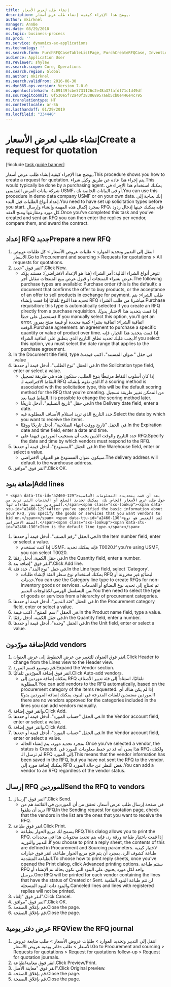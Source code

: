 ```yaml
---
title: إنشاء طلب لعرض الأسعار
description: يوضح هذا الإجراء كيفية إنشاء طلب عرض أسعار.
author: mkirknel
manager: AnnBe
ms.date: 08/29/2018
ms.topic: business-process
ms.prod: ''
ms.service: dynamics-ax-applications
ms.technology: ''
ms.search.form: PurchRFQCaseTableListPage, PurchCreateRFQCase, InventLocationIdLookup, PurchRFQCaseTable, InventItemIdLookupSimple, EcoResCategorySingleLookup, UnitOfMeasureLookup, PurchRFQEditLines, PurchRFQEditLinesPrintOptions, VendRFQJournal, SrsReportViewerForm
audience: Application User
ms.reviewer: shylaw
ms.search.scope: Core, Operations
ms.search.region: Global
ms.author: mkirknel
ms.search.validFrom: 2016-06-30
ms.dyn365.ops.version: Version 7.0.0
ms.openlocfilehash: 4c09149fcbe5731126c2e48a37fafdf71c1d49df
ms.sourcegitcommit: 0f530e5f72a40f383868957a6b5cb0e446e4c795
ms.translationtype: HT
ms.contentlocale: ar-SA
ms.lasthandoff: 01/29/2019
ms.locfileid: "334440"
---
```

# <a name="create-a-request-for-quotation"></a><span data-ttu-id="a2460-103">إنشاء طلب لعرض الأسعار</span><span class="sxs-lookup"><span data-stu-id="a2460-103">Create a request for quotation</span></span>

[!include [task guide banner](../../includes/task-guide-banner.md)]

<span data-ttu-id="a2460-104">يوضح هذا الإجراء كيفية إنشاء طلب عرض أسعار.</span><span class="sxs-lookup"><span data-stu-id="a2460-104">This procedure shows you how to create a request for quotation.</span></span> <span data-ttu-id="a2460-105">يتم إجراء هذا عادة عن طريق وكيل شراء.</span><span class="sxs-lookup"><span data-stu-id="a2460-105">This would typically be done by a purchasing agent.</span></span> <span data-ttu-id="a2460-106">يمكنك استخدام هذا الإجراء في شركة بيانات العرض التقديمي USMF، أو في البيانات الخاصة بك.</span><span class="sxs-lookup"><span data-stu-id="a2460-106">You can use this procedure in demo data company USMF or on your own data.</span></span> <span data-ttu-id="a2460-107">إنك بحاجة إلى إعداد أنواع الطلبات قبل البدء.</span><span class="sxs-lookup"><span data-stu-id="a2460-107">You need to have set up solicitation types before you start.</span></span> <span data-ttu-id="a2460-108">بمجرد إكمال هذه المهمة وإنشاء وإرسال RFQ، فإنه يمكنك حينها إدخال ردود كل مورد ومقارنتها ومنح العقد.</span><span class="sxs-lookup"><span data-stu-id="a2460-108">Once you’ve completed this task and you’ve created and sent an RFQ you can then enter the replies per vendor, compare them, and award the contract.</span></span>


## <a name="prepare-a-new-rfq"></a><span data-ttu-id="a2460-109">إعداد RFQ جديد</span><span class="sxs-lookup"><span data-stu-id="a2460-109">Prepare a new RFQ</span></span>
1. <span data-ttu-id="a2460-110">انتقل إلى التدبير وتحديد الموارد > طلبات عروض الأسعار‬ > كل طلبات عروض الأسعار‬.</span><span class="sxs-lookup"><span data-stu-id="a2460-110">Go to Procurement and sourcing > Requests for quotations > All requests for quotations.</span></span>
2. <span data-ttu-id="a2460-111">انقر فوق "جديد".</span><span class="sxs-lookup"><span data-stu-id="a2460-111">Click New.</span></span>
    * <span data-ttu-id="a2460-112">تتوفر أنواع الشراء التالية: أمر الشراء (هذا هو الإعداد الافتراضي): مستند يؤكد عرض بشراء المنتجات أو قبول عرض ببيع المنتجات مقابل أجر.</span><span class="sxs-lookup"><span data-stu-id="a2460-112">The following purchase types are available: Purchase order (this is the default): a document that confirms the offer to buy products, or the acceptance of an offer to sell products in exchange for payment.</span></span> <span data-ttu-id="a2460-113">طلب الشراء: يتم تحديد هذا النوع تلقائيًا إذا قمت بإنشاء RFQ مباشرةً من طلب الشراء.</span><span class="sxs-lookup"><span data-stu-id="a2460-113">Purchase requisition: this type is automatically selected if you create an RFQ directly from a purchase requisition.</span></span> <span data-ttu-id="a2460-114">إذا قمت بتحديد هذا الاختبار يدويًا، فستحصل على خطأ.</span><span class="sxs-lookup"><span data-stu-id="a2460-114">If you manually select this option, you’ll get an error.</span></span> <span data-ttu-id="a2460-115">اتفاقية الشراء: اتفاقية بشراء كمية محددة أو قيمة منتج بمرور الوقت.</span><span class="sxs-lookup"><span data-stu-id="a2460-115">Purchase agreement: an agreement to purchase a specific quantity or value of product over time.</span></span> <span data-ttu-id="a2460-116">إذا قمت بتحديد هذا الخيار، فإنه يجب عليك تحديد نطاق التاريخ الذي ينطبق على اتفاقية الشراء.</span><span class="sxs-lookup"><span data-stu-id="a2460-116">If you select this option, you must select the date range that applies to the purchase agreement.</span></span>  
3. <span data-ttu-id="a2460-117">في حقل "‏‫عنوان المستند"، اكتب قيمة.</span><span class="sxs-lookup"><span data-stu-id="a2460-117">In the Document title field, type a value.</span></span>
4. <span data-ttu-id="a2460-118">في الحقل "نوع الطلب"، أدخل قيمة أو حددها.</span><span class="sxs-lookup"><span data-stu-id="a2460-118">In the Solicitation type field, enter or select a value.</span></span>
    * <span data-ttu-id="a2460-119">إذا كان أسلوب النقاط مرتبطًا بنوع الطلب، ستكون هذه هي طريقة تسجيل النقاط الافتراضية لـ RFQ الذي تقوم بإنشائه.</span><span class="sxs-lookup"><span data-stu-id="a2460-119">If a scoring method is associated with the solicitation type, this will be the default scoring method for the RFQ that you’re creating.</span></span> <span data-ttu-id="a2460-120">من الممكن تغيير طريقة تسجيل النقاط فيما بعد.</span><span class="sxs-lookup"><span data-stu-id="a2460-120">It is possible to change the scoring method later.</span></span>  
    * <span data-ttu-id="a2460-121">في حقل "‏‫تاريخ التسليم‬"، أدخل تاريخًا.</span><span class="sxs-lookup"><span data-stu-id="a2460-121">In the Delivery date field, enter a date.</span></span>  
    * <span data-ttu-id="a2460-122">حدد التاريخ الذي تريد استلام الأصناف المطلوبة فيه.</span><span class="sxs-lookup"><span data-stu-id="a2460-122">Select the date by which you want to receive the items.</span></span>  
    * <span data-ttu-id="a2460-123">في الحقل "تاريخ ووقت انتهاء الصلاحية"، أدخل تاريخًا ووقتًا.</span><span class="sxs-lookup"><span data-stu-id="a2460-123">In the Expiration date and time field, enter a date and time.</span></span>  
    * <span data-ttu-id="a2460-124">حدد التاريخ والوقت الذيين يجب أن يستجيب الموردين فيهما على RFQ.</span><span class="sxs-lookup"><span data-stu-id="a2460-124">Specify the date and time by which vendors must respond to the RFQ.</span></span>  
5. <span data-ttu-id="a2460-125">في الحقل "المستودع"، أدخل قيمة أو حددها.</span><span class="sxs-lookup"><span data-stu-id="a2460-125">In the Warehouse field, enter or select a value.</span></span>
    * <span data-ttu-id="a2460-126">سيكون عنوان المستودع هو العنوان الافتراضي.</span><span class="sxs-lookup"><span data-stu-id="a2460-126">The delivery address will default to the warehouse address.</span></span>  
6. <span data-ttu-id="a2460-127">انقر فوق "موافق".</span><span class="sxs-lookup"><span data-stu-id="a2460-127">Click OK.</span></span>

## <a name="add-lines"></a><span data-ttu-id="a2460-128">إضافة بنود</span><span class="sxs-lookup"><span data-stu-id="a2460-128">Add lines</span></span>
    * <span data-ttu-id="a2460-129">بعد أن قمت بتحديده المعلومات الأساسية حول طلب عرض الأسعار الخاص بك، يمكنك تحديد السلع أو الخدمات التي تريد من الموردين تقديم عطاءات لها.</span><span class="sxs-lookup"><span data-stu-id="a2460-129">After you’ve specified the basic information about your RFQ, you specify the goods or services that you want vendors to bid on.</span></span> <span data-ttu-id="a2460-130">يُعد العنصر هو نوع الصنف الافتراضي.</span><span class="sxs-lookup"><span data-stu-id="a2460-130">Item is the default line type.</span></span>   
1. <span data-ttu-id="a2460-131">في الحقل "رقم الصنف"، أدخل قيمة أو حددها.</span><span class="sxs-lookup"><span data-stu-id="a2460-131">In the Item number field, enter or select a value.</span></span>
    * <span data-ttu-id="a2460-132">إذا كنت تستخدم USMF، فإنه يمكنك تحديد T0020.</span><span class="sxs-lookup"><span data-stu-id="a2460-132">If you're using USMF, you can select T0020.</span></span>  
2. <span data-ttu-id="a2460-133">في حقل الكمية، أدخل رقمًا.</span><span class="sxs-lookup"><span data-stu-id="a2460-133">In the Quantity field, enter a number.</span></span>
3. <span data-ttu-id="a2460-134">انقر فوق "إضافة بند".</span><span class="sxs-lookup"><span data-stu-id="a2460-134">Click Add line.</span></span>
4. <span data-ttu-id="a2460-135">في حقل "نوع البند"، حدد فئة.</span><span class="sxs-lookup"><span data-stu-id="a2460-135">In the Line type field, select 'Category'.</span></span>
    * <span data-ttu-id="a2460-136">يمكنك استخدام نوع سطر الفئة لإنشاء طلبات RFQ لبضائع غير مخزونة أو خدمات.</span><span class="sxs-lookup"><span data-stu-id="a2460-136">You can use the Category line type to create RFQs for non-inventory goods or services.</span></span> <span data-ttu-id="a2460-137">ثم تحتاج إلى تحديد نوع البضائع أو الخدمات من التسلسل الهرمي لكتالوجات التدبير.</span><span class="sxs-lookup"><span data-stu-id="a2460-137">You then need to select the type of goods or services from a hierarchy of procurement categories.</span></span>  
5. <span data-ttu-id="a2460-138">في الحقل "فئة التدبير"، أدخل قيمة أو حددها.</span><span class="sxs-lookup"><span data-stu-id="a2460-138">In the Procurement category field, enter or select a value.</span></span>
6. <span data-ttu-id="a2460-139">في الحقل "اسم المنتج"، اكتب قيمة.</span><span class="sxs-lookup"><span data-stu-id="a2460-139">In the Product name field, type a value.</span></span>
7. <span data-ttu-id="a2460-140">في حقل الكمية، أدخل رقمًا.</span><span class="sxs-lookup"><span data-stu-id="a2460-140">In the Quantity field, enter a number.</span></span>
8. <span data-ttu-id="a2460-141">في الحقل "وحدة"، أدخل قيمة أو حددها.</span><span class="sxs-lookup"><span data-stu-id="a2460-141">In the Unit field, enter or select a value.</span></span>

## <a name="add-vendors"></a><span data-ttu-id="a2460-142">إضافة مورّدون</span><span class="sxs-lookup"><span data-stu-id="a2460-142">Add vendors</span></span>
1. <span data-ttu-id="a2460-143">انقر فوق العنوان للتغيير من عرض الخطوط إلى عرض العنوان.</span><span class="sxs-lookup"><span data-stu-id="a2460-143">Click Header to change from the Lines view to the Header view.</span></span> 
2. <span data-ttu-id="a2460-144">قم بتوسيع قسم المورد.</span><span class="sxs-lookup"><span data-stu-id="a2460-144">Expand the Vendor section.</span></span>
3. <span data-ttu-id="a2460-145">انقر فوق إضافة المورّدين تلقائيًا.</span><span class="sxs-lookup"><span data-stu-id="a2460-145">Click Auto-add vendors.</span></span>
    * <span data-ttu-id="a2460-146">يمكنك إضافة موردين إلى RFQ تلقائيًا، استناداً إلى فئة تدبير الأصناف المطلوبة.</span><span class="sxs-lookup"><span data-stu-id="a2460-146">You can add vendors to the RFQ automatically, based on the procurement category of the items requested.</span></span> <span data-ttu-id="a2460-147">إذا لم يكن هناك أي موردين معتمدين للفئات المدرجة في البنود، يمكنك إضافة الموردين يدويًا.</span><span class="sxs-lookup"><span data-stu-id="a2460-147">If there are no vendors approved for the categories included in the lines you can add vendors manually.</span></span>  
4. <span data-ttu-id="a2460-148">وانقر فوق إضافة.</span><span class="sxs-lookup"><span data-stu-id="a2460-148">Click Add.</span></span>
5. <span data-ttu-id="a2460-149">في الحقل "حساب المورد"، أدخل قيمة أو حددها.</span><span class="sxs-lookup"><span data-stu-id="a2460-149">In the Vendor account field, enter or select a value.</span></span>
6. <span data-ttu-id="a2460-150">وانقر فوق إضافة.</span><span class="sxs-lookup"><span data-stu-id="a2460-150">Click Add.</span></span>
7. <span data-ttu-id="a2460-151">في الحقل "حساب المورد"، أدخل قيمة أو حددها.</span><span class="sxs-lookup"><span data-stu-id="a2460-151">In the Vendor account field, enter or select a value.</span></span>
    * <span data-ttu-id="a2460-152">بمجرد تحديد مورد، يتم إنشاء الحالة.</span><span class="sxs-lookup"><span data-stu-id="a2460-152">Once you’ve selected a vendor, the status is Created.</span></span> <span data-ttu-id="a2460-153">هذا يعني أنه قد تم حفظ معلومات المورد في RFQ، ولكنك لم ترسل الـ RFQ إلى المورد.</span><span class="sxs-lookup"><span data-stu-id="a2460-153">This means that the vendor information has been saved in the RFQ, but you have not sent the RFQ to the vendor.</span></span> <span data-ttu-id="a2460-154">يمكنك إضافة مورد إلى RFQ بغض النظر عن حالة المورد.</span><span class="sxs-lookup"><span data-stu-id="a2460-154">You can add a vendor to an RFQ regardless of the vendor status.</span></span>  

## <a name="send-the-rfq-to-vendors"></a><span data-ttu-id="a2460-155">إرسال RFQ للموردين</span><span class="sxs-lookup"><span data-stu-id="a2460-155">Send the RFQ to vendors</span></span>
1. <span data-ttu-id="a2460-156">انقر فوق "إرسال".</span><span class="sxs-lookup"><span data-stu-id="a2460-156">Click Send.</span></span>
    * <span data-ttu-id="a2460-157">في صفحة إرسال طلب عرض أسعار، تحقق من أن الموردين في القائمة هم من تريد أن يتلقوا RFQ.</span><span class="sxs-lookup"><span data-stu-id="a2460-157">In the Sending request for quotation page, check that the vendors in the list are the ones that you want to receive the RFQ.</span></span>  
2. <span data-ttu-id="a2460-158">انقر فوق طباعة.</span><span class="sxs-lookup"><span data-stu-id="a2460-158">Click Print.</span></span>
    * <span data-ttu-id="a2460-159">يسمح لك مربع الحوار بطباعة RFQ.</span><span class="sxs-lookup"><span data-stu-id="a2460-159">This dialog allows you to print the RFQ.</span></span> <span data-ttu-id="a2460-160">إذا قمت باختيار طباعة ورقة رد، فإنه يتم تحديد محتويات هذا في محددات التدبير والتوريد.</span><span class="sxs-lookup"><span data-stu-id="a2460-160">If you choose to print a reply sheet, the contents of this are defined in Procurement and Sourcing parameters.</span></span> <span data-ttu-id="a2460-161">لاختيار كيفية طباعة كشوف الرد، بمجرد أن يتم فتح مربع الحوار طباعة، انقر فوق خيارات الطباعة المتقدمة.</span><span class="sxs-lookup"><span data-stu-id="a2460-161">To choose how to print reply sheets, once you’ve opened the Print dialog, click Advanced printing options.</span></span> <span data-ttu-id="a2460-162">ستتم طباعة RFQ واحد لكل مورد يحتوي على البنود التي تكون بحالة تم الإنشاء أو مرسل.</span><span class="sxs-lookup"><span data-stu-id="a2460-162">One RFQ will be printed for each vendor containing the lines that have the status of Created or Sent.</span></span> <span data-ttu-id="a2460-163">لن تتم طباعة البنود الملغية والبنود ذات البنود المسجلة.</span><span class="sxs-lookup"><span data-stu-id="a2460-163">Canceled lines and lines with registered replies will not be printed.</span></span>   
3. <span data-ttu-id="a2460-164">انقر فوق "إلغاء".</span><span class="sxs-lookup"><span data-stu-id="a2460-164">Click Cancel.</span></span>
4. <span data-ttu-id="a2460-165">انقر فوق "موافق".</span><span class="sxs-lookup"><span data-stu-id="a2460-165">Click OK.</span></span>
5. <span data-ttu-id="a2460-166">قم بإغلاق الصفحة.</span><span class="sxs-lookup"><span data-stu-id="a2460-166">Close the page.</span></span>
6. <span data-ttu-id="a2460-167">قم بإغلاق الصفحة.</span><span class="sxs-lookup"><span data-stu-id="a2460-167">Close the page.</span></span>

## <a name="view-the-rfq-journal"></a><span data-ttu-id="a2460-168">عرض دفتر يومية RFQ</span><span class="sxs-lookup"><span data-stu-id="a2460-168">View the RFQ journal</span></span>
1. <span data-ttu-id="a2460-169">انتقل إلى التدبير وتحديد الموارد > طلبات عروض الأسعار > طلب متابعة عروض الأسعار > طلب دفاتر يومية عروض الأسعار.</span><span class="sxs-lookup"><span data-stu-id="a2460-169">Go to Procurement and sourcing > Requests for quotations > Request for quotations follow-up > Request for quotation journals.</span></span>
2. <span data-ttu-id="a2460-170">انقر فوق معاينة/طباعة.</span><span class="sxs-lookup"><span data-stu-id="a2460-170">Click Preview/Print.</span></span>
3. <span data-ttu-id="a2460-171">انقر فوق "معاينة الأصل".</span><span class="sxs-lookup"><span data-stu-id="a2460-171">Click Original preview.</span></span>
4. <span data-ttu-id="a2460-172">قم بإغلاق الصفحة.</span><span class="sxs-lookup"><span data-stu-id="a2460-172">Close the page.</span></span>
5. <span data-ttu-id="a2460-173">قم بإغلاق الصفحة.</span><span class="sxs-lookup"><span data-stu-id="a2460-173">Close the page.</span></span>

